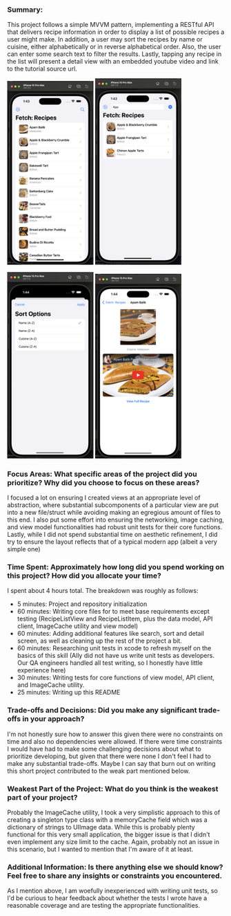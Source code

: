 ### Summary:
This project follows a simple MVVM pattern, implementing a RESTful API that delivers recipe information in order to display a list of possible recipes a user might make. In addition, a user may sort the recipes by name or cuisine, either alphabetically or in reverse alphabetical order. Also, the user can enter some search text to filter the results. Lastly, tapping any recipe in the list will present a detail view with an embedded youtube video and link to the tutorial source url.
<p float="left">
  <img src="./images/TakeHomeSS1.png" width="200" />
  <img src="./images/TakeHomeSS2.png" width="200" /> 
</p>
<p float="left">
  <img src="./images/TakeHomeSS3.png" width="200" />
  <img src="./images/TakeHomeSS4.png" width="200" /> 
</p>

### Focus Areas: What specific areas of the project did you prioritize? Why did you choose to focus on these areas?
I focused a lot on ensuring I created views at an appropriate level of abstraction, where substantial subcomponents of a particular view are put into a new file/struct while avoiding making an egregious amount of files to this end. I also put some effort into ensuring the networking, image caching, and view model functionalities had robust unit tests for their core functions. Lastly, while I did not spend substantial time on aesthetic refinement, I did try to ensure the layout reflects that of a typical modern app (albeit a very simple one)

### Time Spent: Approximately how long did you spend working on this project? How did you allocate your time?
I spent about 4 hours total. The breakdown was roughly as follows:
- 5 minutes: Project and repository initialization
- 60 minutes: Writing core files for to meet base requirements except testing (RecipeListView and RecipeListItem, plus the data model, API client, ImageCache utility and view model)
- 60 minutes: Adding additional features like search, sort and detail screen, as well as cleaning up the rest of the project a bit.
- 60 minutes: Researching unit tests in xcode to refresh myself on the basics of this skill (Ally did not have us write unit tests as developers. Our QA engineers handled all test writing, so I honestly have little experience here)
- 30 minutes: Writing tests for core functions of view model, API client, and ImageCache utility.
- 25 minutes: Writing up this README

### Trade-offs and Decisions: Did you make any significant trade-offs in your approach?
I'm not honestly sure how to answer this given there were no constraints on time and also no dependencies were allowed. If there were time constraints I would have had to make some challenging decisions about what to prioritize developing, but given that there were none I don't feel I had to make any substantial trade-offs. Maybe I can say that burn out on writing this short project contributed to the weak part mentioned below.

### Weakest Part of the Project: What do you think is the weakest part of your project?
Probably the ImageCache utility, I took a very simplistic approach to this of creating a singleton type class with a memoryCache field which was a dictionary of strings to UIImage data. While this is probably plenty functional for this very small application, the bigger issue is that I didn't even implement any size limit to the cache. Again, probably not an issue in this scenario, but I wanted to mention that I'm aware of it at least.

### Additional Information: Is there anything else we should know? Feel free to share any insights or constraints you encountered.
As I mention above, I am woefully inexperienced with writing unit tests, so I'd be curious to hear feedback about whether the tests I wrote have a reasonable coverage and are testing the appropriate functionalities.
